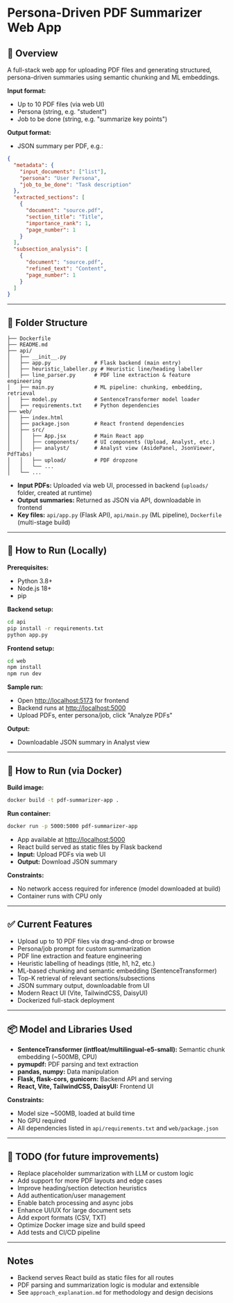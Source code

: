 # **Persona-Driven PDF Summarizer Web App**

## 🧠 Overview

A full-stack web app for uploading PDF files and generating structured, persona-driven summaries using semantic chunking and ML embeddings.

**Input format:**

- Up to 10 PDF files (via web UI)
- Persona (string, e.g. "student")
- Job to be done (string, e.g. "summarize key points")

**Output format:**

- JSON summary per PDF, e.g.:

```json
{
  "metadata": {
    "input_documents": ["list"],
    "persona": "User Persona",
    "job_to_be_done": "Task description"
  },
  "extracted_sections": [
    {
      "document": "source.pdf",
      "section_title": "Title",
      "importance_rank": 1,
      "page_number": 1
    }
  ],
  "subsection_analysis": [
    {
      "document": "source.pdf",
      "refined_text": "Content",
      "page_number": 1
    }
  ]
}
```

---

## 📁 Folder Structure

```
├── Dockerfile
├── README.md
├── api/
│   ├── __init__.py
│   ├── app.py              # Flask backend (main entry)
│   ├── heuristic_labeller.py # Heuristic line/heading labeller
│   ├── line_parser.py      # PDF line extraction & feature engineering
│   ├── main.py             # ML pipeline: chunking, embedding, retrieval
│   ├── model.py            # SentenceTransformer model loader
│   ├── requirements.txt    # Python dependencies
├── web/
│   ├── index.html
│   ├── package.json        # React frontend dependencies
│   ├── src/
│   │   ├── App.jsx         # Main React app
│   │   ├── components/     # UI components (Upload, Analyst, etc.)
│   │   ├── analyst/        # Analyst view (AsidePanel, JsonViewer, PdfTabs)
│   │   ├── upload/         # PDF dropzone
│   │   └── ...
│   └── ...
```

- **Input PDFs:** Uploaded via web UI, processed in backend (`uploads/` folder, created at runtime)
- **Output summaries:** Returned as JSON via API, downloadable in frontend
- **Key files:** `api/app.py` (Flask API), `api/main.py` (ML pipeline), `Dockerfile` (multi-stage build)

---

## 🚀 How to Run (Locally)

**Prerequisites:**

- Python 3.8+
- Node.js 18+
- pip

**Backend setup:**

```sh
cd api
pip install -r requirements.txt
python app.py
```

**Frontend setup:**

```sh
cd web
npm install
npm run dev
```

**Sample run:**

- Open [http://localhost:5173](http://localhost:5173) for frontend
- Backend runs at [http://localhost:5000](http://localhost:5000)
- Upload PDFs, enter persona/job, click "Analyze PDFs"

**Output:**

- Downloadable JSON summary in Analyst view

---

## 🐳 How to Run (via Docker)

**Build image:**

```sh
docker build -t pdf-summarizer-app .
```

**Run container:**

```sh
docker run -p 5000:5000 pdf-summarizer-app
```

- App available at [http://localhost:5000](http://localhost:5000)
- React build served as static files by Flask backend
- **Input:** Upload PDFs via web UI
- **Output:** Download JSON summary

**Constraints:**

- No network access required for inference (model downloaded at build)
- Container runs with CPU only

---

## ✅ Current Features

- Upload up to 10 PDF files via drag-and-drop or browse
- Persona/job prompt for custom summarization
- PDF line extraction and feature engineering
- Heuristic labelling of headings (title, h1, h2, etc.)
- ML-based chunking and semantic embedding (SentenceTransformer)
- Top-K retrieval of relevant sections/subsections
- JSON summary output, downloadable from UI
- Modern React UI (Vite, TailwindCSS, DaisyUI)
- Dockerized full-stack deployment

---

## 📦 Model and Libraries Used

- **SentenceTransformer (intfloat/multilingual-e5-small):** Semantic chunk embedding (~500MB, CPU)
- **pymupdf:** PDF parsing and text extraction
- **pandas, numpy:** Data manipulation
- **Flask, flask-cors, gunicorn:** Backend API and serving
- **React, Vite, TailwindCSS, DaisyUI:** Frontend UI

**Constraints:**

- Model size ~500MB, loaded at build time
- No GPU required
- All dependencies listed in `api/requirements.txt` and `web/package.json`

---

## 📌 TODO (for future improvements)

- Replace placeholder summarization with LLM or custom logic
- Add support for more PDF layouts and edge cases
- Improve heading/section detection heuristics
- Add authentication/user management
- Enable batch processing and async jobs
- Enhance UI/UX for large document sets
- Add export formats (CSV, TXT)
- Optimize Docker image size and build speed
- Add tests and CI/CD pipeline

---

## Notes

- Backend serves React build as static files for all routes
- PDF parsing and summarization logic is modular and extensible
- See `approach_explanation.md` for methodology and design decisions

